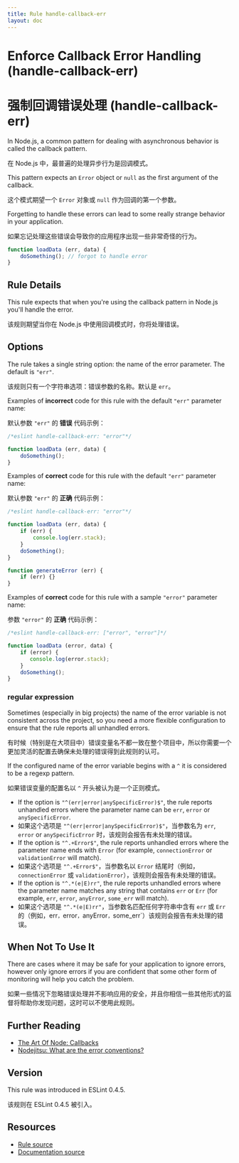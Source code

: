 ```yaml
---
title: Rule handle-callback-err
layout: doc
---
```

<!-- Note: No pull requests accepted for this file. See README.md in the root directory for details. -->

# Enforce Callback Error Handling (handle-callback-err)

# 强制回调错误处理 (handle-callback-err)

In Node.js, a common pattern for dealing with asynchronous behavior is called the callback pattern.

在 Node.js 中，最普遍的处理异步行为是回调模式。

This pattern expects an `Error` object or `null` as the first argument of the callback.

这个模式期望一个 `Error` 对象或 `null` 作为回调的第一个参数。

Forgetting to handle these errors can lead to some really strange behavior in your application.

如果忘记处理这些错误会导致你的应用程序出现一些非常奇怪的行为。

```js
function loadData (err, data) {
    doSomething(); // forgot to handle error
}
```

## Rule Details

This rule expects that when you're using the callback pattern in Node.js you'll handle the error.

该规则期望当你在 Node.js 中使用回调模式时，你将处理错误。

## Options

The rule takes a single string option: the name of the error parameter. The default is `"err"`.

该规则只有一个字符串选项：错误参数的名称。默认是 `err`。

Examples of **incorrect** code for this rule with the default `"err"` parameter name:

默认参数 `"err"` 的 **错误** 代码示例：

```js
/*eslint handle-callback-err: "error"*/

function loadData (err, data) {
    doSomething();
}

```

Examples of **correct** code for this rule with the default `"err"` parameter name:

默认参数 `"err"` 的 **正确** 代码示例：

```js
/*eslint handle-callback-err: "error"*/

function loadData (err, data) {
    if (err) {
        console.log(err.stack);
    }
    doSomething();
}

function generateError (err) {
    if (err) {}
}
```

Examples of **correct** code for this rule with a sample `"error"` parameter name:

参数 `"error"` 的 **正确** 代码示例：

```js
/*eslint handle-callback-err: ["error", "error"]*/

function loadData (error, data) {
    if (error) {
       console.log(error.stack);
    }
    doSomething();
}
```

### regular expression

Sometimes (especially in big projects) the name of the error variable is not consistent across the project,
so you need a more flexible configuration to ensure that the rule reports all unhandled errors.

有时候（特别是在大项目中）错误变量名不都一致在整个项目中，所以你需要一个更加灵活的配置去确保未处理的错误得到此规则的认可。

If the configured name of the error variable begins with a `^` it is considered to be a regexp pattern.

如果错误变量的配置名以 `^` 开头被认为是一个正则模式。
 
* If the option is `"^(err|error|anySpecificError)$"`, the rule reports unhandled errors where the parameter name can be `err`, `error` or `anySpecificError`.
* 如果这个选项是 `"^(err|error|anySpecificError)$"`，当参数名为 `err`, `error` or `anySpecificError` 时，该规则会报告有未处理的错误。
* If the option is `"^.+Error$"`, the rule reports unhandled errors where the parameter name ends with `Error` (for example, `connectionError` or `validationError` will match).
* 如果这个选项是 `"^.+Error$"`，当参数名以 `Error` 结尾时（例如，`connectionError` 或 `validationError`），该规则会报告有未处理的错误。
* If the option is `"^.*(e|E)rr"`, the rule reports unhandled errors where the parameter name matches any string that contains `err` or `Err` (for example, `err`, `error`, `anyError`, `some_err` will match).
* 如果这个选项是 `"^.*(e|E)rr"`，当参数名匹配任何字符串中含有 `err` 或 `Err`的（例如，err`，`error`，`anyError`，`some_err`）该规则会报告有未处理的错误。

## When Not To Use It

There are cases where it may be safe for your application to ignore errors, however only ignore errors if you are
confident that some other form of monitoring will help you catch the problem.

如果一些情况下忽略错误处理并不影响应用的安全，并且你相信一些其他形式的监督将帮助你发现问题，这时可以不使用此规则。

## Further Reading

* [The Art Of Node: Callbacks](https://github.com/maxogden/art-of-node#callbacks)
* [Nodejitsu: What are the error conventions?](http://docs.nodejitsu.com/articles/errors/what-are-the-error-conventions)

## Version

This rule was introduced in ESLint 0.4.5.

该规则在 ESLint 0.4.5 被引入。

## Resources

* [Rule source](https://github.com/eslint/eslint/tree/master/lib/rules/handle-callback-err.js)
* [Documentation source](https://github.com/eslint/eslint/tree/master/docs/rules/handle-callback-err.md)
